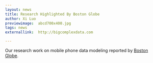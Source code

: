 ```yaml
---
layout: news
title: Research Highlighted By Boston Globe
author: Xi Luo
previewimage:  abcd700x400.jpg
tags: news
externallink:  http://bigcomplexdata.com

---
```


Our research work on mobile phone data  modeling reported by [Boston Globe](https://www.bostonglobe.com/ideas/2018/10/13/scientists-have-new-weapon-against-hiv-your-phone/tVvYaKtJQ6Cc7IyPzvVIlJ/story.html).
